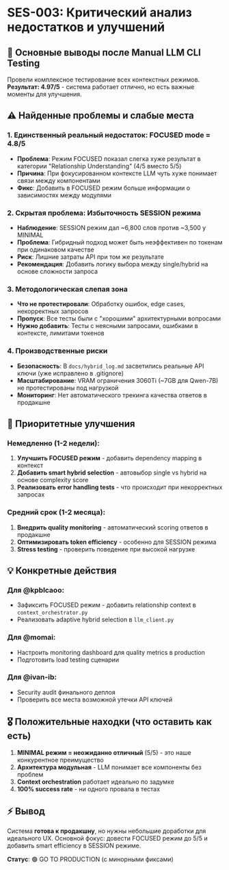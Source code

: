 # SES-003: Критический анализ недостатков и улучшений

## 🎯 Основные выводы после Manual LLM CLI Testing

Провели комплексное тестирование всех контекстных режимов. **Результат: 4.97/5** - система работает отлично, но есть важные моменты для улучшения.

## ⚠️ Найденные проблемы и слабые места

### 1. **Единственный реальный недостаток: FOCUSED mode = 4.8/5**
- **Проблема**: Режим FOCUSED показал слегка хуже результат в категории "Relationship Understanding" (4/5 вместо 5/5)
- **Причина**: При фокусированном контексте LLM чуть хуже понимает связи между компонентами
- **Фикс**: Добавить в FOCUSED режим больше информации о зависимостях между модулями

### 2. **Скрытая проблема: Избыточность SESSION режима**
- **Наблюдение**: SESSION режим дал ~6,800 слов против ~3,500 у MINIMAL
- **Проблема**: Гибридный подход может быть неэффективен по токенам при одинаковом качестве
- **Риск**: Лишние затраты API при том же результате
- **Рекомендация**: Добавить логику выбора между single/hybrid на основе сложности запроса

### 3. **Методологическая слепая зона**
- **Что не протестировали**: Обработку ошибок, edge cases, некорректных запросов
- **Пропуск**: Все тесты были с "хорошими" архитектурными вопросами
- **Нужно добавить**: Тесты с неясными запросами, ошибками в контексте, лимитами токенов

### 4. **Производственные риски** 
- **Безопасность**: В `docs/hybrid_log.md` засветились реальные API ключи (уже исправлено в .gitignore)
- **Масштабирование**: VRAM ограничения 3060Ti (~7GB для Qwen-7B) не протестированы под нагрузкой
- **Мониторинг**: Нет автоматического трекинга качества ответов в продакшне

## 🚀 Приоритетные улучшения

### Немедленно (1-2 недели):
1. **Улучшить FOCUSED режим** - добавить dependency mapping в контекст
2. **Добавить smart hybrid selection** - автовыбор single vs hybrid на основе complexity score
3. **Реализовать error handling tests** - что происходит при некорректных запросах

### Средний срок (1-2 месяца):
1. **Внедрить quality monitoring** - автоматический scoring ответов в продакшне
2. **Оптимизировать token efficiency** - особенно для SESSION режима
3. **Stress testing** - проверить поведение при высокой нагрузке

## 💡 Конкретные действия

### Для @kpblcaoo:
- Зафиксить FOCUSED режим - добавить relationship context в `context_orchestrator.py`
- Реализовать adaptive hybrid selection в `llm_client.py`

### Для @momai:
- Настроить monitoring dashboard для quality metrics в production
- Подготовить load testing сценарии

### Для @ivan-ib:
- Security audit финального деплоя 
- Проверить все места возможной утечки API ключей

## 🎖️ Положительные находки (что оставить как есть)

1. **MINIMAL режим = неожиданно отличный** (5/5) - это наше конкурентное преимущество
2. **Архитектура модульная** - LLM понимает все компоненты без проблем
3. **Context orchestration** работает идеально по задумке
4. **100% success rate** - ни одного провала в тестах

## ⚡ Вывод

Система **готова к продакшну**, но нужны небольшие доработки для идеального UX. Основной фокус: довести FOCUSED режим до 5/5 и добавить smart efficiency в SESSION режиме.

**Статус**: 🟢 GO TO PRODUCTION (с минорными фиксами)
